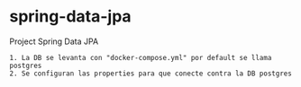 # spring-data-jpa
Project Spring Data JPA

````
1. La DB se levanta con "docker-compose.yml" por default se llama postgres
2. Se configuran las properties para que conecte contra la DB postgres




